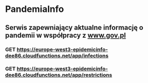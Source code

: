 # PandemiaInfo

## Serwis zapewniający aktualne informację o pandemii w współpracy z www.gov.pl

### GET https://europe-west3-epidemicinfo-dee86.cloudfunctions.net/app/infections
### GET https://europe-west3-epidemicinfo-dee86.cloudfunctions.net/app/restrictions

